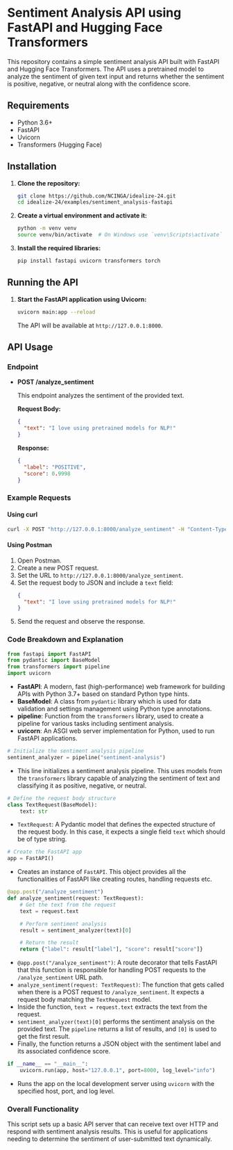 # Sentiment Analysis API using FastAPI and Hugging Face Transformers

This repository contains a simple sentiment analysis API built with FastAPI and Hugging Face Transformers. The API uses a pretrained model to analyze the sentiment of given text input and returns whether the sentiment is positive, negative, or neutral along with the confidence score.

## Requirements

- Python 3.6+
- FastAPI
- Uvicorn
- Transformers (Hugging Face)

## Installation

1. **Clone the repository:**

   ```bash
   git clone https://github.com/NCINGA/idealize-24.git
   cd idealize-24/examples/sentiment_analysis-fastapi
   ```

2. **Create a virtual environment and activate it:**

   ```bash
   python -m venv venv
   source venv/bin/activate  # On Windows use `venv\Scripts\activate`
   ```

3. **Install the required libraries:**

   ```bash
   pip install fastapi uvicorn transformers torch
   ```

## Running the API

1. **Start the FastAPI application using Uvicorn:**

   ```bash
   uvicorn main:app --reload
   ```

   The API will be available at `http://127.0.0.1:8000`.

## API Usage

### Endpoint

- **POST /analyze_sentiment**

  This endpoint analyzes the sentiment of the provided text.

  **Request Body:**

  ```json
  {
    "text": "I love using pretrained models for NLP!"
  }
  ```

  **Response:**

  ```json
  {
    "label": "POSITIVE",
    "score": 0.9998
  }
  ```

### Example Requests

#### Using curl

```bash
curl -X POST "http://127.0.0.1:8000/analyze_sentiment" -H "Content-Type: application/json" -d '{"text": "I love using pretrained models for NLP!"}'
```

#### Using Postman

1. Open Postman.
2. Create a new POST request.
3. Set the URL to `http://127.0.0.1:8000/analyze_sentiment`.
4. Set the request body to JSON and include a `text` field:
   ```json
   {
     "text": "I love using pretrained models for NLP!"
   }
   ```
5. Send the request and observe the response.


### Code Breakdown and Explanation

```python
from fastapi import FastAPI
from pydantic import BaseModel
from transformers import pipeline
import uvicorn
```
- **FastAPI**: A modern, fast (high-performance) web framework for building APIs with Python 3.7+ based on standard Python type hints.
- **BaseModel**: A class from `pydantic` library which is used for data validation and settings management using Python type annotations.
- **pipeline**: Function from the `transformers` library, used to create a pipeline for various tasks including sentiment analysis.
- **uvicorn**: An ASGI web server implementation for Python, used to run FastAPI applications.

```python
# Initialize the sentiment analysis pipeline
sentiment_analyzer = pipeline("sentiment-analysis")
```
- This line initializes a sentiment analysis pipeline. This uses models from the `transformers` library capable of analyzing the sentiment of text and classifying it as positive, negative, or neutral.

```python
# Define the request body structure
class TextRequest(BaseModel):
    text: str
```
- `TextRequest`: A Pydantic model that defines the expected structure of the request body. In this case, it expects a single field `text` which should be of type string.

```python
# Create the FastAPI app
app = FastAPI()
```
- Creates an instance of `FastAPI`. This object provides all the functionalities of FastAPI like creating routes, handling requests etc.

```python
@app.post("/analyze_sentiment")
def analyze_sentiment(request: TextRequest):
    # Get the text from the request
    text = request.text

    # Perform sentiment analysis
    result = sentiment_analyzer(text)[0]

    # Return the result
    return {"label": result["label"], "score": result["score"]}
```
- `@app.post("/analyze_sentiment")`: A route decorator that tells FastAPI that this function is responsible for handling POST requests to the `/analyze_sentiment` URL path.
- `analyze_sentiment(request: TextRequest)`: The function that gets called when there is a POST request to `/analyze_sentiment`. It expects a request body matching the `TextRequest` model.
- Inside the function, `text = request.text` extracts the text from the request.
- `sentiment_analyzer(text)[0]` performs the sentiment analysis on the provided text. The `pipeline` returns a list of results, and `[0]` is used to get the first result.
- Finally, the function returns a JSON object with the sentiment label and its associated confidence score.

```python
if __name__ == "__main__":
    uvicorn.run(app, host="127.0.0.1", port=8000, log_level="info")
```
- Runs the app on the local development server using `uvicorn` with the specified host, port, and log level.

### Overall Functionality
This script sets up a basic API server that can receive text over HTTP and respond with sentiment analysis results. This is useful for applications needing to determine the sentiment of user-submitted text dynamically.
